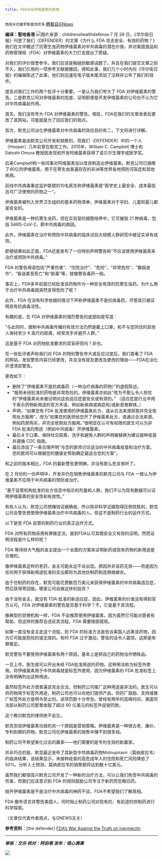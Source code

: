 ```yaml
---
title: FDA对战伊维菌素的真相
---
```

`西班牙巴塞罗那喜悦农场` [轉載自GNews](https://gnews.org/zh-hans/1612358/)

**编译：聖地香港**
![](https://assets.gnews.org/wp-content/uploads/2021/10/tempsnip58.png)图片来源：childrenshealthdefense
7 月 28 日，《华尔街日报》刊登了我们（DEFENDER）的文章《为什么 FDA 攻击安全、有效的药物？》我们在文中概述了抗寄生虫药物伊维菌素对中共病毒的潜在价值，并对美国食品和药物管理局（FDA）对伊维菌素的大力打击提出了质疑。

对我们的评价毁誉参半。我们应该是触碰到敏感话题了。并且在我们提交文章之前不久，我们引用的一项参考文献被撤回。得知此事，我们几个小时内向《华尔街日报》的编辑陈述了此事，他们则迅速在电子版末尾添加了注释并公布了我们的信件。

提及对我们工作的两个批评十分重要。一是认为我们夸大了 FDA 对伊维菌素的警告。二是默克公司对伊维菌素的态度，证明即便是开发伊维菌素的公司也不认为它对中共病毒起作用。

首先，我们没有夸大 FDA 对伊维菌素的警告。相反，FDA在我们的文章发表后更改了其网站，可能就是为了回应我们的观点。

其次，默克公司淡化伊维菌素对中共病毒的效应目的有二，下文将进行详解。

伊维菌素是由默克公司开发和销售的，而我们（DEFENDER）中的一个人（Hooper）几年前曾在默克工作。2015年，William C. Campbell 博士和 Satoshi Omura 教授因发现和开发阿维菌素获得了诺贝尔生理学或医学奖。

后来Campbell和一些同事对阿维菌素加以改良制造出伊维菌素。默克公司已捐赠了40亿剂伊维菌素，用于在寄生虫普遍存在的非洲等世界各地预防河盲症和其他疾病。

前线中共病毒重症监护联盟的10名医生称伊维菌素是“医学史上最安全、成本最低且可广泛使用的药物之一”。

伊维菌素被列入世界卫生组织的基本药物清单，伊维菌素对于孕妇、儿童和婴儿都是安全的。

伊维菌素是一种抗寄生虫药，但在实验室的细胞培养中，它可摧毁 21 种病毒，包括 SARS-CoV-2，即中共病毒的病因。

此外，伊维菌素在治疗和预防中共病毒的临床试验大规模人群研究中被证实卓有成效。

即便结果如此正面，FDA还是发布了一份特别声明警告称“不应该使用伊维菌素来治疗或预防中共病毒。”

FDA 的警告用语包括“严重伤害”、“住院治疗”、“危险”、“非常危险”、“癫痫发作”、“昏迷甚至死亡”和“剧毒”等，就像警告毒药一般。

事实上，FDA多年前就已经批准该药物作为一种安全有效的抗寄生虫药。为什么用于治疗中共病毒就突然变得危险了呢？

此外，FDA 在没有科学依据的情况下声称伊维菌素不是抗病毒药，尽管其已被证明具有抗病毒活性。

有趣的是，在 FDA 对伊维菌素的强烈警告的底部如是写道：

“与此同时，限制中共病毒传播的有效方法仍然是戴上口罩，和不与您同住的其他人保持至少 6 英尺的距离，经常洗手并避开人群。”

这是基于 FDA 对药物批准要求的双盲研究吗？非也。

在一些批评者声称我们对 FDA 的特别警告夸大或反应过度后，我们查看了 FDA 的网站，发现警告内容已经更改，并且没有提及更改及更改的理由——FDA在淡化并澄清其警告。

更改如下：

- 删除了“伊维菌素不是抗病毒药（一种治疗病毒的药物）”的虚假陈述。
- “服用未经批准的药物是非常危险的。伊维菌素亦如此”改为不那么令人担忧的“伊维菌素尚未被证明对这些适应症是安全或有效的。” （适应症是行业中用于表示药物新用途的官方术语，例如新疾病或病症和/或新患者群体。）
- 声明，“如果您有 FDA 批准使用的伊维菌素处方，请从合法来源获取并完全依照处方服用”，改为“如果您的医师给您开了伊维菌素处方，请通过合法来源，例如药房购买，并完全依照处方服用。”很明显在认可有权限的医生可以为非 FDA 批准的用途（例如中共病毒）开伊维菌素。
- 最后关于口罩、保持社交距离、洗手和避免人群的声明被替换为建议接种疫苗并遵循 CDC 指南。
- 最后添加了一条合理声明“与您的医师讨论适当的中共病毒疫苗和治疗方案。您的医师可以根据您的健康史帮助确定最适合您的方案”。


和之前的版本相比，FDA 的最新警告更明确，并没有那么危言耸听了。

在 2 月份的一份声明中，开发并仍在销售伊维菌素的默克公司与 FDA 一致认为伊维菌素不应用于中共病毒的预防或治疗。

“基于监管机构批准的处方信息中指示的剂量和人群，我们不认为现有数据可以证明伊维菌素的安全性和有效性。”

有些人认为，默克公司想赚钱证据确凿，所以除非科学证据取得压倒性胜利，默克公司会警告想使用伊维菌素治疗中共病毒的人。但这不是制药行业的运作方式。

以下是受 FDA 监管的制药行业的真正运作方式。

FDA 对所有药物采用有罪推定法，直到FDA认可其既安全又有效的证明。然而证明流程是什么样的呢？

FDA 等待财大气粗的金主提出一个全面的方案来证明新药或现有药物的新用途是合理的。

像伊维菌素这样的老药，金主可能永远不会出现。原因并非该药无效——而是因为任何用于获得新用途批准的支出都将为其他仿制药制造商做嫁衣。

由于仿制药的存在，默克可能花费数百万美元来获得伊维菌素的中共病毒适应症，然后获得零回报。哪家公司会做这样的投资？

由于没有金主，就没有 FDA 批准的新适应症，因此，伊维菌素的价值没有得到官方认可。FDA 对伊维菌素的警告是否基于科学？不，它是基于其流程。

像典型的官僚机构一样，FDA 不会推荐使用伊维菌素，因为虽然它可能对患者有帮助，但这样的推荐会违反其流程。FDA 需要按部就班。

如果一直没有金主走这个流程，则 FDA 的标准方法是告诉美国人远离该药物，因为它可能是危险的或无效的。有时 FDA 过于激动，警告的话令人震惊。这即是有罪推定。

默克警告不要使用伊维菌素有两个原因，基本上是把自己的药物当作牺牲品。

一旦上市，医生就可以开出未经 FDA批准用途的药物。这种用法称为标签外使用。将伊维菌素用于中共病毒就是标签外使用，因为伊维菌素的 FDA 批准标签上没有明确列出这种用途。

虽然标签外处方很普遍且完全合法，但制药公司推广这种用途是非法的。医生可以将药物用于标签外用途，制药公司也可以向他们提供产品，但药厂鼓励、支持或推广标签外处方是明令禁止的。该项罚款十分夸张。曾经有两年的高峰时间，美国司法部从制药公司那里收取了超过 60 亿美元的标签外促销罚款。

这个教训默克的律师绝不会忘。

默克忽视伊维菌素功效的另一个原因是营销策略。伊维菌素是一种很古老、廉价、专利到期的药物。默克公司在伊维菌素的销售中赚不到很多钱。

制药公司不希望美化过去的赢家——他们需要的是专利生效的新赢家。

并非巧合的是，默克最近发布了其新型中共病毒药物Molnupiravir（莫纳皮拉韦）的临床结果，该结果显示，未接种疫苗的高危成年人的住院和死亡风险降低了 50%。分析人士预测，莫纳皮拉韦的销售额将达到数十亿美元。

虽然我们都很高兴默克公司开发了一种新的治疗方法，可以让我们免受中共病毒的伤害，但我们应该意识到 FDA 的规则鼓励公司专注于新药而忽略旧药。

抛开伊维菌素是不是治疗中共病毒的神药不谈，FDA不希望我们了解真相。

FDA 散布谎言并警告美国人，同时阻止制药公司对现有的、有前途的仿制药进行科学探索。

（文章仅代表作者观点，与GNEWS无关）

**参考资料：**[the defender] [FDA’s War Against the Truth on Ivermectin](https://childrenshealthdefense.org/defender/fda-warning-merck-ivermectin-covid/)

* * *

***审核：文乐
校对：阿伯塔
发布：信心满满***

![](https://assets.gnews.org/wp-content/uploads/2021/10/GNEWS_CH.-1-3.jpeg)
